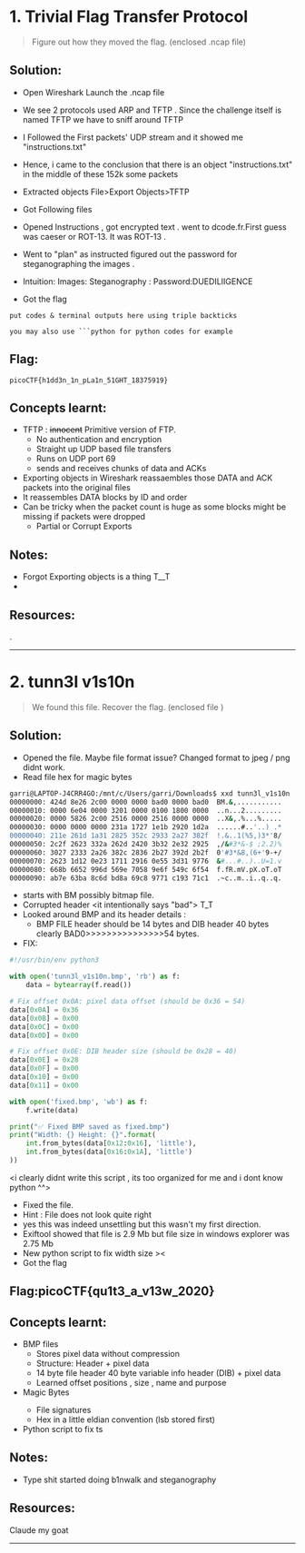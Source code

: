 # 1. Trivial Flag Transfer Protocol

> Figure out how they moved the flag.
  (enclosed .ncap file)


## Solution:

- Open Wireshark Launch the .ncap file
- We see 2 protocols used ARP and TFTP . Since the challenge itself is named TFTP we have to sniff around TFTP
- I Followed the First packets' UDP stream and it showed me 
  "instructions.txt"
- Hence, i came to the conclusion that there is an object "instructions.txt" in the middle of these 152k some packets
- Extracted objects File>Export Objects>TFTP
- Got Following files


- Opened Instructions , got encrypted text . went to dcode.fr.First guess was caeser or ROT-13. It was ROT-13 .
- Went to "plan" as instructed figured out the password for steganographing the images <DUEDILIGENCE>.
- Intuition: Images: Steganography : Password:DUEDILIIGENCE
- Got the flag

```
put codes & terminal outputs here using triple backticks

you may also use ```python for python codes for example
```

## Flag:

```
picoCTF{h1dd3n_1n_pLa1n_51GHT_18375919}
```

## Concepts learnt:

- TFTP : ~~innocent~~ Primitive version of FTP. 
   - No authentication and encryption
   - Straight up UDP based file transfers
   - Runs on UDP port 69
   - sends and receives chunks of data <blocks> and ACKs
- Exporting objects in Wireshark reassaembles those DATA and ACK packets into the original files
 - It reassembles DATA blocks by ID and order
  - Can be tricky when the packet count is huge as some blocks might be missing if packets were dropped
    - Partial or Corrupt Exports

## Notes:

- Forgot Exporting objects is a thing T__T
-
## Resources:

.

***

# 2. tunn3l v1s10n

> We found this file. Recover the flag.
 (enclosed file )



## Solution:

- Opened the file. Maybe file format issue?  Changed format to jpeg / png didnt work.
- Read file hex for magic bytes

```bash
garri@LAPTOP-J4CRR4GO:/mnt/c/Users/garri/Downloads$ xxd tunn3l_v1s10n | head -10
00000000: 424d 8e26 2c00 0000 0000 bad0 0000 bad0  BM.&,...........
00000010: 0000 6e04 0000 3201 0000 0100 1800 0000  ..n...2.........
00000020: 0000 5826 2c00 2516 0000 2516 0000 0000  ..X&,.%...%.....
00000030: 0000 0000 0000 231a 1727 1e1b 2920 1d2a  ......#..'..) .*
00000040: 211e 261d 1a31 2825 352c 2933 2a27 382f  !.&..1(%5,)3*'8/
00000050: 2c2f 2623 332a 262d 2420 3b32 2e32 2925  ,/&#3*&-$ ;2.2)%
00000060: 3027 2333 2a26 382c 2836 2b27 392d 2b2f  0'#3*&8,(6+'9-+/
00000070: 2623 1d12 0e23 1711 2916 0e55 3d31 9776  &#...#..)..U=1.v
00000080: 668b 6652 996d 569e 7058 9e6f 549c 6f54  f.fR.mV.pX.oT.oT
00000090: ab7e 63ba 8c6d bd8a 69c8 9771 c193 71c1  .~c..m..i..q..q.
```
- starts with BM possibly bitmap file.
- Corrupted header <it intentionally says "bad"> T_T
- Looked around BMP and its header details : 
  - BMP FILE header should be 14 bytes and DIB header 40 bytes
   clearly BAD0>>>>>>>>>>>>>>>54 bytes.
- FIX:

```Python
#!/usr/bin/env python3

with open('tunn3l_v1s10n.bmp', 'rb') as f:
    data = bytearray(f.read())

# Fix offset 0x0A: pixel data offset (should be 0x36 = 54)
data[0x0A] = 0x36
data[0x0B] = 0x00
data[0x0C] = 0x00
data[0x0D] = 0x00

# Fix offset 0x0E: DIB header size (should be 0x28 = 40)
data[0x0E] = 0x28
data[0x0F] = 0x00
data[0x10] = 0x00
data[0x11] = 0x00

with open('fixed.bmp', 'wb') as f:
    f.write(data)

print("✅ Fixed BMP saved as fixed.bmp")
print("Width: {} Height: {}".format(
    int.from_bytes(data[0x12:0x16], 'little'),
    int.from_bytes(data[0x16:0x1A], 'little')
))
```
 <i clearly didnt write this script , its too organized for me and i dont know python ^^>

- Fixed the file.
- Hint : File does not look quite right
 - yes this was indeed unsettling but this wasn't my first direction.
- Exiftool showed that file is 2.9 Mb but file size in windows explorer was 2.75 Mb
- New python script to fix width size ><
- Got the flag



## Flag:picoCTF{qu1t3_a_v13w_2020}

## Concepts learnt:

- BMP files
   - Stores pixel data without compression
   - Structure: Header + pixel data
    - 14 byte file header 40 byte variable info header (DIB) + pixel data
    - Learned offset positions , size , name and purpose
 - Magic Bytes <need to memorize ts to some extent i feel>
   - File signatures
   - Hex in a little eldian convention (lsb stored first)
- Python script to fix ts

## Notes:

- Type shit started doing b1nwalk and steganography

## Resources:

Claude my goat

***

